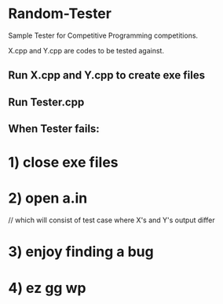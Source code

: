 # Random-Tester
Sample Tester for Competitive Programming competitions.

X.cpp and Y.cpp are codes to be tested against.

## Run X.cpp and Y.cpp to create exe files
## Run Tester.cpp

## When Tester fails:
# 1) close exe files
# 2) open a.in  
// which will consist of test case where X's and Y's output differ
# 3) enjoy finding a bug
# 4) ez gg wp